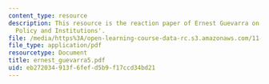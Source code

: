 ```yaml
---
content_type: resource
description: This resource is the reaction paper of Ernest Guevarra on the topic 'Disaster
  Policy and Institutions'.
file: /media/https%3A/open-learning-course-data-rc.s3.amazonaws.com/11-941-disaster-vulnerability-and-resilience-spring-2005/eb272034913f6fefd5b9f17ccd34bd21_ernest_guevarra5.pdf
file_type: application/pdf
resourcetype: Document
title: ernest_guevarra5.pdf
uid: eb272034-913f-6fef-d5b9-f17ccd34bd21
---
```

